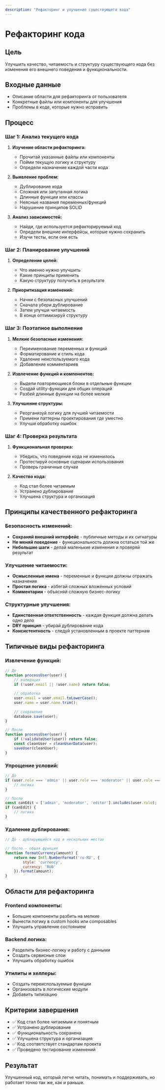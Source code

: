 ```yaml
---
description: "Рефакторинг и улучшение существующего кода"
---
```


# Рефакторинг кода

## Цель
Улучшить качество, читаемость и структуру существующего кода без изменения его внешнего поведения и функциональности.

## Входные данные
- Описание области для рефакторинга от пользователя
- Конкретные файлы или компоненты для улучшения
- Проблемы в коде, которые нужно исправить

## Процесс

### Шаг 1: Анализ текущего кода
1. **Изучение области рефакторинга:**
   - Прочитай указанные файлы или компоненты
   - Пойми текущую логику и структуру
   - Определи назначение каждой части кода

2. **Выявление проблем:**
   - Дублирование кода
   - Сложная или запутанная логика
   - Длинные функции или классы
   - Неясные названия переменных/функций
   - Нарушение принципов SOLID

3. **Анализ зависимостей:**
   - Найди, где используется рефакторируемый код
   - Определи внешние интерфейсы, которые нужно сохранить
   - Изучи тесты, если они есть

### Шаг 2: Планирование улучшений
1. **Определение целей:**
   - Что именно нужно улучшить
   - Какие принципы применить
   - Какую структуру получить в результате

2. **Приоритизация изменений:**
   - Начни с безопасных улучшений
   - Сначала убери дублирование
   - Затем улучши читаемость
   - В конце оптимизируй структуру

### Шаг 3: Поэтапное выполнение
1. **Мелкие безопасные изменения:**
   - Переименование переменных и функций
   - Форматирование и стиль кода
   - Удаление неиспользуемого кода
   - Добавление комментариев

2. **Извлечение функций и компонентов:**
   - Выдели повторяющиеся блоки в отдельные функции
   - Создай utility-функции для общих операций
   - Разбей длинные функции на более мелкие

3. **Улучшение структуры:**
   - Реорганизуй логику для лучшей читаемости
   - Примени паттерны проектирования где уместно
   - Улучши обработку ошибок

### Шаг 4: Проверка результата
1. **Функциональная проверка:**
   - Убедись, что поведение кода не изменилось
   - Протестируй основные сценарии использования
   - Проверь граничные случаи

2. **Качество кода:**
   - Код стал более читаемым
   - Устранено дублирование
   - Улучшена структура и организация

## Принципы качественного рефакторинга

### Безопасность изменений:
- **Сохраняй внешний интерфейс** - публичные методы и их сигнатуры
- **Не меняй поведение** - функциональность должна остаться той же
- **Небольшие шаги** - делай маленькие изменения и проверяй результат

### Улучшение читаемости:
- **Осмысленные имена** - переменные и функции должны отражать назначение
- **Простая логика** - избегай сложных вложенных условий
- **Комментарии** - объясняй сложную бизнес-логику

### Структурные улучшения:
- **Единственная ответственность** - каждая функция должна делать одно дело
- **DRY принцип** - убирай дублирование кода
- **Консистентность** - следуй установленным в проекте паттернам

## Типичные виды рефакторинга

### Извлечение функций:
```javascript
// До
function processUser(user) {
    // валидация
    if (!user.email || !user.name) return false;
    
    // обработка
    user.email = user.email.toLowerCase();
    user.name = user.name.trim();
    
    // сохранение
    database.save(user);
}

// После
function processUser(user) {
    if (!validateUser(user)) return false;
    const cleanUser = cleanUserData(user);
    saveUser(cleanUser);
}
```

### Упрощение условий:
```javascript
// До
if (user.role === 'admin' || user.role === 'moderator' || user.role === 'editor') {
    // логика
}

// После
const canEdit = ['admin', 'moderator', 'editor'].includes(user.role);
if (canEdit) {
    // логика
}
```

### Удаление дублирования:
```javascript
// До - дублирующийся код в нескольких местах

// После - общая функция
function formatCurrency(amount) {
    return new Intl.NumberFormat('ru-RU', {
        style: 'currency',
        currency: 'RUB'
    }).format(amount);
}
```

## Области для рефакторинга

### Frontend компоненты:
- Большие компоненты разбить на мелкие
- Вынести логику в custom hooks или composables
- Улучшить управление состоянием

### Backend логика:
- Разделить бизнес-логику и работу с данными
- Создать сервисные слои
- Улучшить обработку ошибок

### Утилиты и хелперы:
- Создать переиспользуемые функции
- Организовать в логические модули
- Добавить типизацию

## Критерии завершения
- ✅ Код стал более читаемым и понятным
- ✅ Устранено дублирование
- ✅ Функциональность сохранена
- ✅ Улучшена структура и организация
- ✅ Код соответствует стандартам проекта
- ✅ Проведено тестирование изменений

## Результат
Улучшенный код, который легче читать, понимать и поддерживать, но работает точно так же, как и раньше.